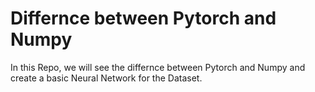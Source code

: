 # Differnce between Pytorch and Numpy
In this Repo, we will see the differnce between Pytorch and Numpy and create a basic Neural Network for the Dataset.

